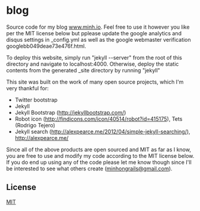 blog
======

Source code for my blog www.minh.io. Feel free to use it however you like per
the MIT license below but pplease update the google analytics and disqus settings in 
_config.yml as well as the google webmaster verification googlebb049deae73e476f.html.

To deploy this website, simply run "jekyll --server" from the root of this 
directory and navigate to localhost:4000. Otherwise, deploy the static contents 
from the generated _site directory by running "jekyll"

This site was built on the work of many open source projects, which I'm
very thankful for:

* Twitter bootstrap
* Jekyll
* Jekyll Bootstrap (http://jekyllbootstrap.com/)
* Robot icon (http://findicons.com/icon/40514/robot?id=415175), Tets (Rodrigo Tejero)
* Jekyll search (http://alexpearce.me/2012/04/simple-jekyll-searching/), http://alexpearce.me/

Since all of the above products are open sourced and MIT as far as I know,
you are free to use and modify my code according to the MIT license below.
If you do end up using any of the code please let me know though since I'll
be interested to see what others create (minhongrails@gmail.com).

## License

[MIT](http://opensource.org/licenses/MIT)



